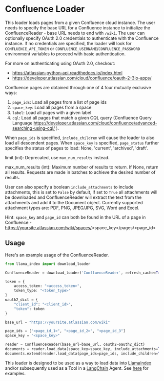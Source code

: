 # Confluence Loader

This loader loads pages from a given Confluence cloud instance. The user needs to specify the base URL for a Confluence 
instance to initialize the ConfluenceReader - base URL needs to end with `/wiki`. The user can optionally specify 
OAuth 2.0 credentials to authenticate with the Confluence instance. If no credentials are specified, the loader will
look for `CONFLUENCE_API_TOKEN` or `CONFLUENCE_USERNAME`/`CONFLUENCE_PASSWORD` environment variables to proceed with basic authentication.

For more on authenticating using OAuth 2.0, checkout:
- https://atlassian-python-api.readthedocs.io/index.html
- https://developer.atlassian.com/cloud/confluence/oauth-2-3lo-apps/

Confluence pages are obtained through one of 4 four mutually exclusive ways:

1. `page_ids`: Load all pages from a list of page ids
2. `space_key`: Load all pages from a space
3. `label`: Load all pages with a given label
4. `cql`: Load all pages that match a given CQL query (Confluence Query Language https://developer.atlassian.com/cloud/confluence/advanced-searching-using-cql/ ).

When `page_ids` is specified, `include_children` will cause the loader to also load all descendent pages.
When `space_key` is specified, `page_status` further specifies the status of pages to load: None, 'current', 'archived', 'draft'.

limit (int): Deprecated, use `max_num_results` instead.

max_num_results (int): Maximum number of results to return.  If None, return all results.  Requests are made in batches to achieve the desired number of results.

User can also specify a boolean `include_attachments` to 
include attachments, this is set to `False` by default, if set to `True` all attachments will be downloaded and 
ConfluenceReader will extract the text from the attachments and add it to the Document object.
Currently supported attachment types are: PDF, PNG, JPEG/JPG, SVG, Word and Excel. 

Hint: `space_key` and `page_id` can both be found in the URL of a page in Confluence - https://yoursite.atlassian.com/wiki/spaces/<space_key>/pages/<page_id>

## Usage

Here's an example usage of the ConfluenceReader.

```python
from llama_index import download_loader

ConfluenceReader = download_loader('ConfluenceReader', refresh_cache=True)

token = {
    access_token: "<access_token>",
    token_type: "<token_type>"
}
oauth2_dict = {
    "client_id": "<client_id>",
    "token": token
}

base_url = "https://yoursite.atlassian.com/wiki"

page_ids = ["<page_id_1>", "<page_id_2>", "<page_id_3"]
space_key = "<space_key>"

reader = ConfluenceReader(base_url=base_url, oauth2=oauth2_dict)
documents = reader.load_data(space_key=space_key, include_attachments=True, page_status="current")
documents.extend(reader.load_data(page_ids=page_ids, include_children=True, include_attachments=True))
```

This loader is designed to be used as a way to load data into [LlamaIndex](https://github.com/jerryjliu/gpt_index/tree/main/gpt_index) and/or subsequently used as a Tool in a [LangChain](https://github.com/hwchase17/langchain) Agent. See [here](https://github.com/emptycrown/llama-hub/tree/main) for examples.
